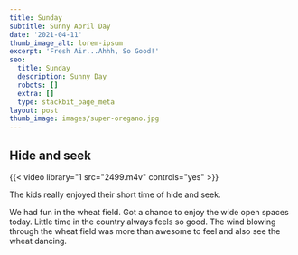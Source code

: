 ```yaml
---
title: Sunday
subtitle: Sunny April Day
date: '2021-04-11'
thumb_image_alt: lorem-ipsum
excerpt: 'Fresh Air...Ahhh, So Good!'
seo:
  title: Sunday
  description: Sunny Day
  robots: []
  extra: []
  type: stackbit_page_meta
layout: post
thumb_image: images/super-oregano.jpg
---
```


## Hide and seek

{{< video library="1 src="2499.m4v" controls="yes" >}}

The kids really enjoyed their short time of hide and seek.

We had fun in the wheat field. Got a chance to enjoy the wide open spaces today. Little time in the country always feels so good. The wind blowing through the wheat field was more than awesome to feel and also see the wheat dancing.
